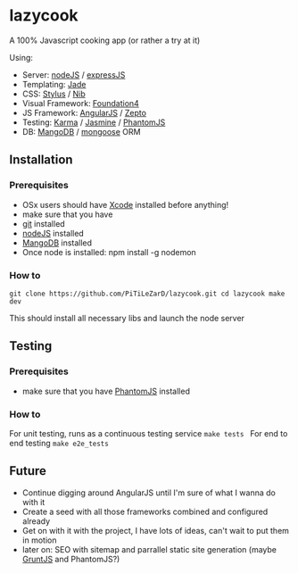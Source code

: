 # lazycook

A 100% Javascript cooking app (or rather a try at it)

Using:
 * Server: [nodeJS](http://nodejs.org/) / [expressJS](http://expressjs.com/)
 * Templating: [Jade](http://jade-lang.com/)  
 * CSS: [Stylus](http://learnboost.github.io/stylus/docs/js.html) / [Nib](http://visionmedia.github.io/nib/)
 * Visual Framework: [Foundation4](foundation.zurb.com)
 * JS Framework: [AngularJS](http://angularjs.org/) / [Zepto](http://zeptojs.com/)
 * Testing: [Karma](http://karma-runner.github.io/0.8/index.html) / [Jasmine](http://pivotal.github.io/jasmine/) / [PhantomJS](http://phantomjs.org/)
 * DB: [MangoDB](http://www.mongodb.org/) / [mongoose](http://mongoosejs.com/) ORM

## Installation

### Prerequisites
 * OSx users should have [Xcode](https://developer.apple.com/xcode/) installed before anything!
 * make sure that you have 
  * [git](http://git-scm.com/) installed
  * [nodeJS](http://nodejs.org/) installed
  * [MangoDB](http://www.mongodb.org/) installed
 * Once node is installed: npm install -g nodemon
 
### How to

`
git clone https://github.com/PiTiLeZarD/lazycook.git
cd lazycook
make dev
` 
 
This should install all necessary libs and launch the node server

## Testing

### Prerequisites
 * make sure that you have [PhantomJS](http://phantomjs.org/) installed

### How to
For unit testing, runs as a continuous testing service
`
make tests 
`
For end to end testing
`
make e2e_tests
`

## Future
 * Continue digging around AngularJS until I'm sure of what I wanna do with it
 * Create a seed with all those frameworks combined and configured already
 * Get on with it with the project, I have lots of ideas, can't wait to put them in motion
 * later on: SEO with sitemap and parrallel static site generation (maybe [GruntJS](http://gruntjs.com/getting-started) and PhantomJS?)
